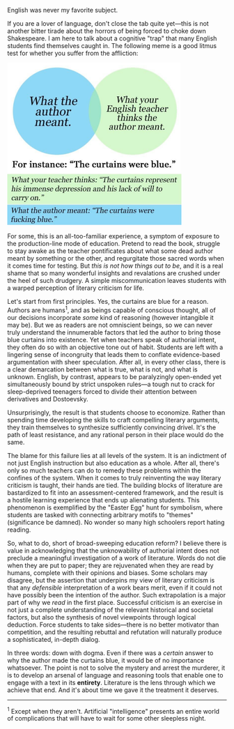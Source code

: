 English was never my favorite subject.

If you are a lover of language, don't close the tab quite yet&mdash;this is not another bitter tirade about the horrors of being forced to choke down Shakespeare. I am here to talk about a cognitive "trap" that many English students find themselves caught in. The following meme is a good litmus test for whether you suffer from the affliction:

<img src="blue-curtains.png" style="max-width: 400px">

For some, this is an all-too-familiar experience, a symptom of exposure to the production-line mode of education. Pretend to read the book, struggle to stay awake as the teacher pontificates about what some dead author meant by something or the other, and regurgitate those sacred words when it comes time for testing. But *this is not how things out to be*, and it is a real shame that so many wonderful insights and revalations are crushed under the heel of such drudgery. A simple miscommunication leaves students with a warped perception of literary criticism for life.

Let's start from first principles. Yes, the curtains are blue for a reason. Authors are humans<sup>1</sup>, and as beings capable of conscious thought, all of our decisions incorporate *some* kind of reasoning (however intangible it may be). But we as readers are not omniscient beings, so we can never truly understand the innumerable factors that led the author to bring those blue curtains into existence. Yet when teachers speak of authorial intent, they often do so with an objective tone out of habit. Students are left with a lingering sense of incongruity that leads them to conflate evidence-based argumentation with sheer speculation. After all, in every other class, there is a clear demarcation between what is true, what is not, and what is unknown. English, by contrast, appears to be paralyzingly open-ended yet simultaneously bound by strict unspoken rules&mdash;a tough nut to crack for sleep-deprived teenagers forced to divide their attention between derivatives and Dostoevsky. 

Unsurprisingly, the result is that students choose to economize. Rather than spending time developing the skills to craft compelling literary arguments, they train themselves to synthesize sufficiently convincing drivel. It's the path of least resistance, and any rational person in their place would do the same.

The blame for this failure lies at all levels of the system. It is an indictment of not just English instruction but also education as a whole. After all, there's only so much teachers can do to remedy these problems within the confines of the system. When it comes to truly reinventing the way literary criticism is taught, their hands are tied. The building blocks of literature are bastardized to fit into an assessment-centered framework, and the result is a hostile learning experience that ends up alienating students. This phenomenon is exemplified by the "Easter Egg" hunt for symbolism, where students are tasked with connecting arbitrary motifs to "themes" (significance be damned). No wonder so many high schoolers report hating reading.

So, what to do, short of broad-sweeping education reform? I believe there is value in acknowledging that the unknowability of authorial intent does not preclude a meaningful investigation of a work of literature. Words do not die when they are put to paper; they are rejuvenated when they are read by humans, complete with their opinions and biases. Some scholars may disagree, but the assertion that underpins my view of literary criticism is that any *defensible* interpretation of a work bears merit, even if it could not have possibly been the intention of the author. Such extrapolation is a major part of why we *read* in the first place. Successful criticism is an exercise in not just a complete understanding of the relevant historical and societal factors, but also the synthesis of novel viewpoints through logical deduction. Force students to take sides&mdash;there is no better motivator than competition, and the resulting rebuttal and refutation will naturally produce a sophisticated, in-depth dialog.

In three words: down with dogma. Even if there was a *certain* answer to why the author made the curtains blue, it would be of no importance whatsoever. The point is not to solve the mystery and arrest the murderer, it is to develop an arsenal of language and reasoning tools that enable one to engage with a text in its **entirety**. Literature is the lens through which we achieve that end. And it's about time we gave it the treatment it deserves.

---

<sup>1</sup> Except when they aren't. Artificial "intelligence" presents an entire world of complications that will have to wait for some other sleepless night.